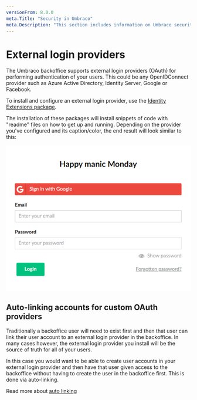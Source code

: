 ```yaml
---
versionFrom: 8.0.0
meta.Title: "Security in Umbraco"
meta.Description: "This section includes information on Umbraco security, its various security options and configuring how authentication & authorization works in Umbraco"
---
```


# External login providers

The Umbraco backoffice supports external login providers (OAuth) for performing authentication of your users. This could be any OpenIDConnect provider such as Azure Active Directory, Identity Server, Google or Facebook.

To install and configure an external login provider, use the [Identity Extensions package](https://github.com/umbraco/UmbracoIdentityExtensions).

The installation of these packages will install snippets of code with "readme" files on how to get up and running. Depending on the provider you've configured and its caption/color, the end result will look similar to this:

![OAuth login screen](images/google-oauth-v8.png)

## Auto-linking accounts for custom OAuth providers

Traditionally a backoffice user will need to exist first and then that user can link their user account to an external login provider in the backoffice. In many cases however, the external login provider you install will be the source of truth for all of your users.

In this case you would want to be able to create user accounts in your external login provider and then have that user given access to the backoffice without having to create the user in the backoffice first. This is done via auto-linking.

Read more about [auto linking](auto-linking.md)
